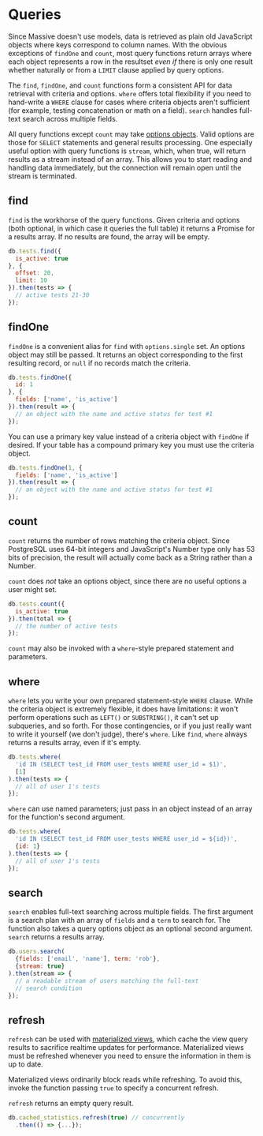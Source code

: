 # Queries

Since Massive doesn't use models, data is retrieved as plain old JavaScript objects where keys correspond to column names. With the obvious exceptions of `findOne` and `count`, most query functions return arrays where each object represents a row in the resultset _even if_ there is only one result whether naturally or from a `LIMIT` clause applied by query options.

The `find`, `findOne`, and `count` functions form a consistent API for data retrieval with criteria and options. `where` offers total flexibility if you need to hand-write a `WHERE` clause for cases where criteria objects aren't sufficient (for example, testing concatenation or math on a field). `search` handles full-text search across multiple fields.

All query functions except `count` may take [options objects](options). Valid options are those for `SELECT` statements and general results processing. One especially useful option with query functions is `stream`, which, when true, will return results as a stream instead of an array. This allows you to start reading and handling data immediately, but the connection will remain open until the stream is terminated.

## find

`find` is the workhorse of the query functions. Given criteria and options (both optional, in which case it queries the full table) it returns a Promise for a results array. If no results are found, the array will be empty.

```javascript
db.tests.find({
  is_active: true
}, {
  offset: 20,
  limit: 10
}).then(tests => {
  // active tests 21-30
});
```

## findOne

`findOne` is a convenient alias for `find` with `options.single` set. An options object may still be passed. It returns an object corresponding to the first resulting record, or `null` if no records match the criteria.

```javascript
db.tests.findOne({
  id: 1
}, {
  fields: ['name', 'is_active']
}).then(result => {
  // an object with the name and active status for test #1
});
```

You can use a primary key value instead of a criteria object with `findOne` if desired. If your table has a compound primary key you must use the criteria object.

```javascript
db.tests.findOne(1, {
  fields: ['name', 'is_active']
}).then(result => {
  // an object with the name and active status for test #1
});
```

## count

`count` returns the number of rows matching the criteria object. Since PostgreSQL uses 64-bit integers and JavaScript's Number type only has 53 bits of precision, the result will actually come back as a String rather than a Number.

`count` does _not_ take an options object, since there are no useful options a user might set.

```javascript
db.tests.count({
  is_active: true
}).then(total => {
  // the number of active tests
});
```

`count` may also be invoked with a `where`-style prepared statement and parameters.

## where

`where` lets you write your own prepared statement-style `WHERE` clause. While the criteria object is extremely flexible, it does have limitations: it won't perform operations such as `LEFT()` or `SUBSTRING()`, it can't set up subqueries, and so forth. For those contingencies, or if you just really want to write it yourself (we don't judge), there's `where`. Like `find`, `where` always returns a results array, even if it's empty.

```javascript
db.tests.where(
  'id IN (SELECT test_id FROM user_tests WHERE user_id = $1)',
  [1]
).then(tests => {
  // all of user 1's tests
});
```

`where` can use named parameters; just pass in an object instead of an array for the function's second argument.

```javascript
db.tests.where(
  'id IN (SELECT test_id FROM user_tests WHERE user_id = ${id})',
  {id: 1}
).then(tests => {
  // all of user 1's tests
});
```

## search

`search` enables full-text searching across multiple fields. The first argument is a search plan with an array of `fields` and a `term` to search for. The function also takes a query options object as an optional second argument. `search` returns a results array.

```javascript
db.users.search(
  {fields: ['email', 'name'], term: 'rob'},
  {stream: true}
).then(stream => {
  // a readable stream of users matching the full-text
  // search condition
});
```

## refresh

`refresh` can be used with [materialized views](https://www.postgresql.org/docs/current/static/rules-materializedviews.html), which cache the view query results to sacrifice realtime updates for performance. Materialized views must be refreshed whenever you need to ensure the information in them is up to date.

Materialized views ordinarily block reads while refreshing. To avoid this, invoke the function passing `true` to specify a concurrent refresh.

`refresh` returns an empty query result.

```javascript
db.cached_statistics.refresh(true) // concurrently
  .then(() => {...});
```
